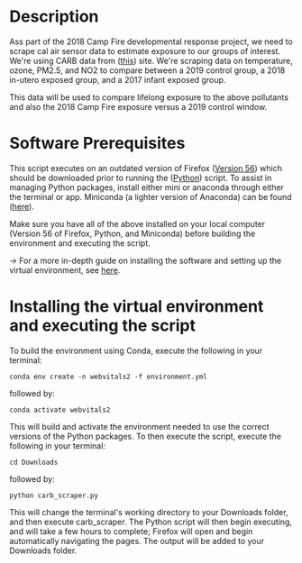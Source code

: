 # Description
Ass part of the 2018 Camp Fire developmental response project, we need to scrape cal air sensor data to estimate exposure to our groups of interest. We're using CARB data from ([this](https://ww3.arb.ca.gov/qaweb/iframe_site.php?s_arb_code=57577)) site. We're scraping data on temperature, ozone, PM2.5, and NO2 to compare between a 2019 control group, a 2018 in-utero exposed group, and a 2017 infant exposed group.

This data will be used to compare lifelong exposure to the above pollutants and also the 2018 Camp Fire exposure versus a 2019 control window.

# Software Prerequisites
This script executes on an outdated version of Firefox ([Version 56](https://www.mozilla.org/en-US/firefox/56.0/releasenotes/)) which should be downloaded prior to running the ([Python](https://www.python.org/downloads/)) script. To assist in managing Python packages, install either mini or anaconda through either the terminal or app. Miniconda (a lighter version of Anaconda) can be found ([here](https://docs.anaconda.com/miniconda/)).

Make sure you have all of the above installed on your local computer (Version 56 of Firefox, Python, and Miniconda) before building the environment and executing the script.

-> For a more in-depth guide on installing the software and setting up the virtual environment, see [here](https://github.com/lmillergrp/webvitals).

# Installing the virtual environment and executing the script
To build the environment using Conda, execute the following in your terminal:
```
conda env create -n webvitals2 -f environment.yml
```
followed by:
```
conda activate webvitals2
```

This will build and activate the environment needed to use the correct versions of the Python packages. To then execute the script, execute the following in your terminal:
```
cd Downloads
```
followed by:
```
python carb_scraper.py
```

This will change the terminal's working directory to your Downloads folder, and then execute carb_scraper. The Python script will then begin executing, and will take a few hours to complete; Firefox will open and begin automatically navigating the pages. The output will be added to your Downloads folder.

